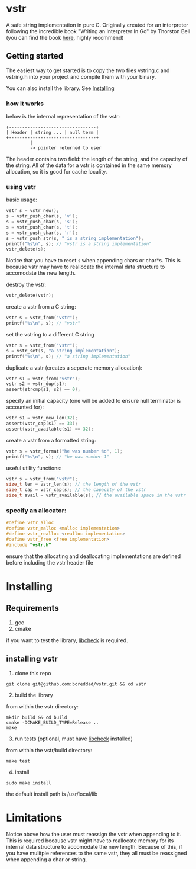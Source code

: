 # vstr

A safe string implementation in pure C. Originally created for
an interpreter following the incredible book "Writing an Interpreter In Go"
by Thorston Bell (you can find the book [here](https://interpreterbook.com/), highly recommend)

## Getting started

The easiest way to get started is to copy the two files vstring.c and vstring.h into
your project and compile them with your binary.

You can also install the library. See [Installing](#installing)

### how it works

below is the internal representation of the vstr:

```shell
+---------------------------------+
| Header | string ... | null term |
+---------------------------------+
         |
         -> pointer returned to user
```

The header contains two field: the length of the string, and the capacity of the string.
All of the data for a vstr is contained in the same memory allocation, so it is good
for cache locality.

### using vstr

basic usage:

```c
vstr s = vstr_new();
s = vstr_push_char(s, 'v');
s = vstr_push_char(s, 's');
s = vstr_push_char(s, 't');
s = vstr_push_char(s, 'r');
s = vstr_push_str(s, " is a string implementation");
printf("%s\n", s); // "vstr is a string implementation"
vstr_delete(s);
```

Notice that you have to reset `s` when appending chars or char*s. This is because vstr
may have to reallocate the internal data structure to accomodate the new
length.

destroy the vstr:

```c
vstr_delete(vstr);
```

create a vstr from a C string:

```c
vstr s = vstr_from("vstr");
printf("%s\n", s); // "vstr"
```

set the vstring to a different C string

```c
vstr s = vstr_from("vstr");
s = vstr_set(s, "a string implementation");
printf("%s\n", s); // "a string implementation"
```

duplicate a vstr (creates a seperate memory allocation):

```c
vstr s1 = vstr_from("vstr");
vstr s2 = vstr_dup(s1);
assert(strcmp(s1, s2) == 0);
```

specify an initial capacity
(one will be added to ensure null terminator is accounted for):

```c
vstr s1 = vstr_new_len(32);
assert(vstr_cap(s1) == 33);
assert(vstr_available(s1) == 32);
```

create a vstr from a formatted string:

```c
vstr s = vstr_format("he was number %d", 1);
printf("%s\n", s); // "he was number 1"
```

useful utility functions:

```c
vstr s = vstr_from("vstr");
size_t len = vstr_len(s); // the length of the vstr
size_t cap = vstr_cap(s); // the capacity of the vstr
size_t avail = vstr_available(s); // the available space in the vstr
```

### specify an allocator:

```c
#define vstr_alloc
#define vstr_malloc <malloc implementation>
#define vstr_realloc <realloc implementation>
#define vstr_free <free implementation>
#include "vstr.h"
```

ensure that the allocating and deallocating implementations are defined before
including the vstr header file

# Installing

## Requirements

1. gcc
2. cmake

if you want to test the library, [libcheck](https://github.com/libcheck/check) is required.

## installing vstr

1. clone this repo

```console
git clone git@github.com:boreddad/vstr.git && cd vstr
```

2. build the library

from within the vstr directory:

```console
mkdir build && cd build
cmake -DCMAKE_BUILD_TYPE=Release ..
make
```

3. run tests (optional, must have [libcheck](https://github.com/libcheck/check) installed)

from within the vstr/build directory:

```console
make test
```

4. install

```console
sudo make install
```

the default install path is /usr/local/lib

# Limitations

Notice above how the user must reassign the vstr when appending to it. This is required because
vstr might have to reallocate memory for its internal data structure to accomodate the new
length. Because of this, if you have mulitple references to the same vstr, they all must be reassigned
when appending a char or string.
